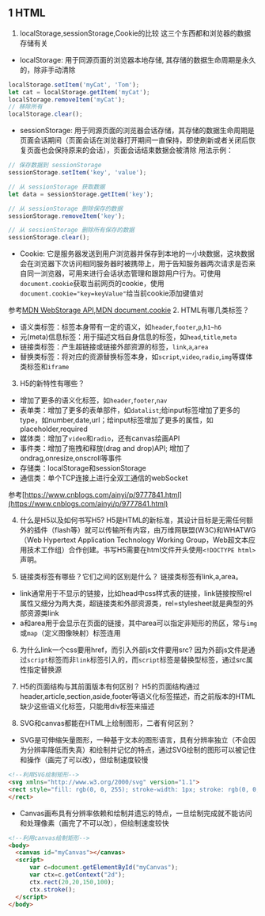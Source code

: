 ## 1 HTML
1. localStorage,sessionStorage,Cookie的比较
这三个东西都和浏览器的数据存储有关
- localStorage: 用于同源页面的浏览器本地存储, 其存储的数据生命周期是永久的，除非手动清除
```javascript
localStorage.setItem('myCat', 'Tom');
let cat = localStorage.getItem('myCat');
localStorage.removeItem('myCat');
// 移除所有
localStorage.clear();
```
- sessionStorage: 用于同源页面的浏览器会话存储，其存储的数据生命周期是页面会话期间（页面会话在浏览器打开期间一直保持，即使刷新或者关闭后恢复页面也会保持原来的会话），页面会话结束数据会被清除
用法示例：
```javascript
// 保存数据到 sessionStorage
sessionStorage.setItem('key', 'value');

// 从 sessionStorage 获取数据
let data = sessionStorage.getItem('key');

// 从 sessionStorage 删除保存的数据
sessionStorage.removeItem('key');

// 从 sessionStorage 删除所有保存的数据
sessionStorage.clear();
```
- Cookie: 它是服务器发送到用户浏览器并保存到本地的一小块数据，这块数据会在浏览器下次访问相同服务器时被携带上，用于告知服务器两次请求是否来自同一浏览器，可用来进行会话状态管理和跟踪用户行为。可使用`document.cookie`获取当前网页的cookie，使用`document.cookie="key=keyValue"`给当前cookie添加键值对

参考[MDN WebStorage API](https://developer.mozilla.org/zh-CN/docs/Web/API/Web_Storage_API/Using_the_Web_Storage_API),[MDN document.cookie](https://developer.mozilla.org/zh-CN/docs/Web/API/Document/cookie)
2. HTML有哪几类标签？
- 语义类标签：标签本身带有一定的语义，如`header`,`footer`,`p`,`h1~h6`
- 元(meta)信息标签：用于描述文档自身信息的标签，如`head`,`title`,`meta`
- 链接类标签：产生超链接或链接外部资源的标签，`link`,`a`,`area`
- 替换类标签：将对应的资源替换标签本身，如`script`,`video`,`radio`,`img`等媒体类标签和`iframe`

3. H5的新特性有哪些？
- 增加了更多的语义化标签，如`header`,`footer`,`nav`
- 表单类：增加了更多的表单部件，如`datalist`;给input标签增加了更多的type，如number,date,url；给input标签增加了更多的属性，如placeholder,required
- 媒体类：增加了`video`和`radio`，还有canvas绘画API
- 事件类：增加了拖拽和释放(drag and drop)API; 增加了ondrag,onresize,onscroll等事件
- 存储类：localStorage和sessionStorage
- 通信类：单个TCP连接上进行全双工通信的webSocket

参考[https://www.cnblogs.com/ainyi/p/9777841.html](https://www.cnblogs.com/ainyi/p/9777841.html)

4. 什么是H5以及如何书写H5?
H5是HTML的新标准，其设计目标是无需任何额外的插件（flash等）就可以传输所有内容，由万维网联盟(W3C)和WHATWG（Web Hypertext Application Technology Working Group，Web超文本应用技术工作组）合作创建。书写H5需要在html文件开头使用`<!DOCTYPE html>`声明。

5. 链接类标签有哪些？它们之间的区别是什么？
链接类标签有link,a,area。
- link通常用于不显示的链接，比如head中css样式表的链接，link链接按照rel属性又细分为两大类，超链接类和外部资源类，rel=stylesheet就是典型的外部资源类link
- a和area用于会显示在页面的链接，其中area可以指定非矩形的热区，常与`img`或`map`（定义图像映射）标签连用

6. 为什么link一个css要用href，而引入外部js文件要用src?
因为外部js文件是通过`script`标签而非`link`标签引入的，而`script`标签是替换型标签，通过src属性指定替换源

7. H5的页面结构与其前面版本有何区别？
H5的页面结构通过header,article,section,aside,footer等语义化标签描述，而之前版本的HTML缺少这些语义化标签，只能用div标签来描述

8. SVG和canvas都能在HTML上绘制图形，二者有何区别？
- SVG是可伸缩矢量图形，一种基于文本的图形语言，具有分辨率独立（不会因为分辨率降低而失真）和绘制并记忆的特点，通过SVG绘制的图形可以被记住和操作（画完了可以改），但绘制速度较慢
```html
<!--利用SVG绘制矩形-->
<svg xmlns="http://www.w3.org/2000/svg" version="1.1">
<rect style="fill: rgb(0, 0, 255); stroke-width: 1px; stroke: rgb(0, 0, 0);" height="[object SVGAnimatedLength]" width="[object SVGAnimatedLength]">
</rect>
```
- Canvas画布具有分辨率依赖和绘制并遗忘的特点，一旦绘制完成就不能访问和处理像素（画完了不可以改），但绘制速度较快
```html
<!--利用canvas绘制矩形-->
<body>
  <canvas id="myCanvas"></canvas>
  <script>
      var c=document.getElementById("myCanvas");
      var ctx=c.getContext("2d");
      ctx.rect(20,20,150,100);
      ctx.stroke();
  </script>
</body>
```
